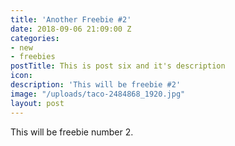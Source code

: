 ```yaml
---
title: 'Another Freebie #2'
date: 2018-09-06 21:09:00 Z
categories:
- new
- freebies
postTitle: This is post six and it's description
icon: 
description: 'This will be freebie #2'
image: "/uploads/taco-2484868_1920.jpg"
layout: post
---
```


This will be freebie number 2.